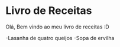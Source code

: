 # Livro de Receitas 
Olá, Bem vindo ao meu livro de receitas  :D

 -Lasanha de quatro queijos
 -Sopa de ervilha

